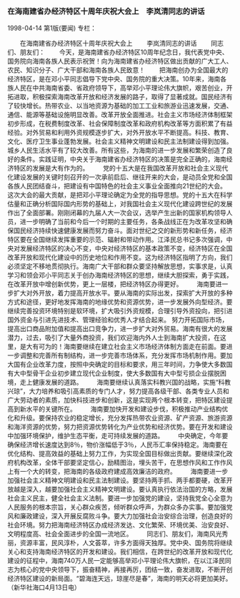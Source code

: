 ### 在海南建省办经济特区十周年庆祝大会上　李岚清同志的讲话

1998-04-14
第1版(要闻)
专栏：

　　在海南建省办经济特区十周年庆祝大会上
　　李岚清同志的讲话
　　同志们、朋友们：
　　今天，是海南建省办经济特区10周年纪念日，我代表党中央、国务院向海南各族人民表示祝贺！向为海南建省办经济特区做出贡献的广大工人、农民、知识分子、广大干部和海南各族人民致意！
　　把海南创办为全国最大的经济特区，是在邓小平同志倡导下党中央、国务院的重大决策。10年来，海南各族人民在中共海南省委、省政府领导下，高举邓小平理论伟大旗帜，艰苦创业，开拓进取，积极探索海南改革开放和经济发展的路子，取得了显著成就。国民经济有了较快增长。热带农业、以当地资源为基础的加工工业和旅游业迅速发展，交通、通信、能源等基础设施明显改善。改革开放全面推进。社会主义市场经济体制框架初步形成，在税费制度改革、社会保障制度改革和政府机构改革等方面积累了有益经验。对外贸易和利用外资规模逐步扩大，对外开放水平不断提高。科技、教育、文化、医疗卫生事业蓬勃发展。社会主义精神文明建设和民主法制建设得到加强。城乡人民生活水平有了较大改善。所有这些，为海南的进一步发展和繁荣创造了良好的条件。实践证明，中央关于海南建省办经济特区的决策是完全正确的，海南经济特区的发展是大有作为的。
　　党的十五大是在我国改革开放和社会主义现代化建设发展的关键时刻召开的一次承前启后、继往开来的大会，是动员全党和全国各族人民团结奋斗，把建设有中国特色的社会主义事业全面推向21世纪的大会。这次大会的最大贡献，是把邓小平理论确定为全党的指导思想。党的十五大在科学估量和正确分析国际国内形势的基础上，对我国社会主义现代化建设跨世纪的发展作出了全面部署。刚刚闭幕的九届人大一次会议，选举产生出新的国家机构领导人员，进一步明确了当前和今后一个时期的主要任务，各条战线正在为改革攻坚和确保国民经济持续快速健康发展而努力奋斗。面对世纪之交的新形势和新任务，经济特区要在全国继续发挥重要的示范、辐射和带动作用。江泽民总书记多次强调，中央对发展经济特区的决心不变，中央对经济特区的基本政策不变，经济特区在全国改革开放和现代化建设中的历史地位和作用不变。这为经济特区指明了方向，我们必须坚定不移地贯彻执行。海南广大干部和群众要坚持解放思想，实事求是，认真学习和领会邓小平同志关于创办海南经济特区的思想，继续大胆探索，勇于实践，在改革开放中增创新优势，更上一层楼，把经济特区办得更好。
　　海南要进一步扩大对外开放，着力提高开放水平。要从海南的实际出发，探索扩大开放的多种方式和途径，更好地发挥海南的地缘优势和资源优势，进一步发展外向型经济。要继续完善投资环境特别是软环境，扩大吸引外资规模，合理引导外资投向，把引进国外资金与引进先进技术、管理经验和优秀人才结合起来。
    努力开拓国际市场，提高出口商品附加值和提高出口竞争力，进一步扩大对外贸易。海南有很大的发展潜力，过去，吸引了大量外商投资，我们欢迎海内外人士到海南扩大投资，在这里，是大有可为的！海南要继续在建立社会主义市场经济体制方面走在前面。要进一步调整和完善所有制结构，进一步完善市场体系，充分发挥市场机制作用。要加大国有企业改革力度，按照中央确定的目标和要求，用三年时间，力争使大多数国有大中型骨干企业初步建立现代企业制度，使大多数国有大中型亏损企业摆脱困境，走上健康发展的道路。
　　海南要继续认真落实科教兴国的战略，实施“科教兴琼”，大力培养和吸引高素质的专门人才，努力提高各级干部、各类专业人员和广大劳动者的素质，加快科技进步和创新，这是实现两个根本转变，把特区建设提高到新水平的关键所在。
　　海南要加快开发和建设步伐，积极推动产业结构优化和升级。要保持农业的稳定增长，充分发挥热带农业资源、矿产资源、旅游资源和海洋资源的优势，努力把资源优势转化为产业优势和经济优势。要在开发和建设中加强环境保护，维护生态平衡，走可持续发展的道路。
　　中央确定，今年要确保经济增长速度达到8％，物价涨幅低于3％，人民币汇率保持稳定。海南要在优化结构、提高效益的基础上努力工作，为实现全国目标做出贡献。要继续深化政府机构改革，全体干部要坚定信心，励精图治，埋头苦干，在思想作风和工作作风上有一个大的转变，把海南的各级政府建成高效廉洁的政府。
　　海南要进一步加强社会主义精神文明建设和民主法制建设。要坚持两手抓、两手都要硬，改革开放越是深入，越要加强社会主义精神文明建设。要认真执行依法治国的方略，发展社会主义民主，健全社会主义法制。要进一步加强党的建设，坚持我党全心全意为人民服务的根本宗旨，关心群众疾苦，倾听群众呼声，为群众多办实事。要加强党风和廉政建设，深入开展反腐败斗争。要大力加强社会治安综合治理，创造良好的社会环境。努力把海南经济特区办成经济发达、文化繁荣、环境优美、治安良好、文明程度高、社会全面进步的全国一流地区。
　　同志们、朋友们，海南风光秀丽，资源丰富，民风淳朴，人文荟萃，许多方面得天独厚。党中央、国务院将继续关心和支持海南经济特区的开发和建设。我们相信，在跨世纪的改革开放和现代化建设的征程中，海南740万人民一定能够高举邓小平理论伟大旗帜，在以江泽民同志为核心的党中央领导下，振奋精神，再接再厉，团结一致，奋发进取，不断开创经济特区建设的新局面。“碧海连天远，琼崖尽是春”，海南的明天必将更加美好。（新华社海口4月13日电）
